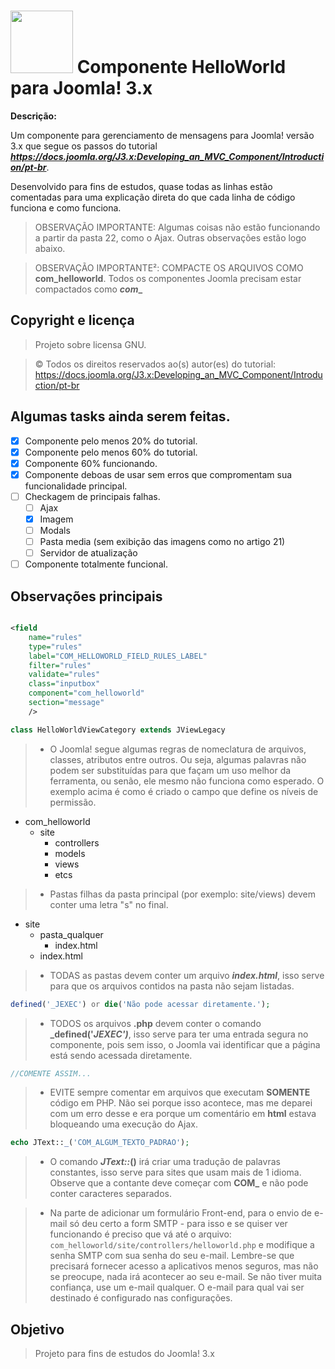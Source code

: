 # <img src="https://docs.joomla.org/images/0/02/Joomla-flat-logo-en.png" width="100" heigth="100" /> Componente HelloWorld para Joomla! 3.x

**Descrição:**

Um componente para gerenciamento de mensagens para Joomla! versão 3.x que segue os passos do tutorial _**https://docs.joomla.org/J3.x:Developing_an_MVC_Component/Introduction/pt-br**_. 

Desenvolvido para fins de estudos, quase todas as linhas estão comentadas para uma explicação direta do que cada linha de código funciona e como funciona.

> OBSERVAÇÃO IMPORTANTE: Algumas coisas não estão funcionando a partir da pasta 22, como o Ajax. Outras observações estão logo abaixo.

> OBSERVAÇÃO IMPORTANTE²: COMPACTE OS ARQUIVOS COMO **com_helloworld**. Todos os componentes Joomla precisam estar compactados como **_com__**

## Copyright e licença

> Projeto sobre licensa GNU.

> © Todos os direitos reservados ao(s) autor(es) do tutorial: https://docs.joomla.org/J3.x:Developing_an_MVC_Component/Introduction/pt-br

## Algumas tasks ainda serem feitas.

- [x] Componente pelo menos 20% do tutorial.
- [x] Componente pelo menos 60% do tutorial.
- [x] Componente 60% funcionando.
- [x] Componente deboas de usar sem erros que compromentam sua funcionalidade principal.
- [ ] Checkagem de principais falhas.
	- [ ] Ajax
	- [x] Imagem
	- [ ] Modals
	- [ ] Pasta media (sem exibição das imagens como no artigo 21)
	- [ ] Servidor de atualização
- [ ] Componente totalmente funcional.

## Observações principais

```xml	 

<field 
	name="rules"
	type="rules"
	label="COM_HELLOWORLD_FIELD_RULES_LABEL"
	filter="rules"
	validate="rules"
	class="inputbox"
	component="com_helloworld"
	section="message"
	/>

```

```php
class HelloWorldViewCategory extends JViewLegacy
```

> - O Joomla! segue algumas regras de nomeclatura de arquivos, classes, atributos entre outros. Ou seja, algumas palavras não podem ser substituídas para que façam um uso melhor da ferramenta, ou senão, ele mesmo não funciona como esperado. O exemplo acima é como é criado o campo que define os níveis de permissão.

* com_helloworld
	* site
		* controllers
		* models
		* views
		* etcs

> - Pastas filhas da pasta principal (por exemplo: site/views) devem conter uma letra "s" no final.

* site
	* pasta_qualquer
		* index.html
	* index.html

> - TODAS as pastas devem conter um arquivo **_index.html_**, isso serve para que os arquivos contidos na pasta não sejam listadas.

```php
defined('_JEXEC') or die('Não pode acessar diretamente.');
```

> - TODOS os arquivos **.php** devem conter o comando **_defined('_JEXEC')_**, isso serve para ter uma entrada segura no componente, pois sem isso, o Joomla vai identificar que a página está sendo acessada diretamente.

```php
//COMENTE ASSIM...
```

> - EVITE sempre comentar em arquivos que executam **SOMENTE** código em PHP. Não sei porque isso acontece, mas me deparei com um erro desse e era porque um comentário em **html** estava bloqueando uma execução do Ajax.

```php
echo JText::_('COM_ALGUM_TEXTO_PADRAO');
```

> - O comando **_JText::_()** irá criar uma tradução de palavras constantes, isso serve para sites que usam mais de 1 idioma. Observe que a contante deve começar com **COM_** e não pode conter caracteres separados.

> - Na parte de adicionar um formulário Front-end, para o envio de e-mail só deu certo a form SMTP - para isso e se quiser ver funcionando é preciso que vá até o arquivo: ``com_helloworld/site/controllers/helloworld.php`` e modifique a senha SMTP com sua senha do seu e-mail. Lembre-se que precisará fornecer acesso a aplicativos menos seguros, mas não se preocupe, nada irá acontecer ao seu e-mail. Se não tiver muita confiança, use um e-mail qualquer. O e-mail para qual vai ser destinado é configurado nas configurações.

## Objetivo

> Projeto para fins de estudos do Joomla! 3.x 
